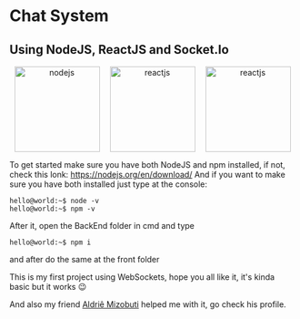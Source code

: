 # Chat System
## Using NodeJS, ReactJS and Socket.Io

<p align="center" style="display: flex; align-items: center; justify-content: space-around">
  <img src="https://walde.co/wp-content/uploads/2016/09/nodejs_logo.png" alt="nodejs" width="150">

  <img src="https://i2.wp.com/blog.hariken.co/wp-content/uploads/2019/03/react-logo.png?ssl=1" alt="reactjs" width="150">

  <img src="https://seeklogo.com/images/S/socketio-logo-B8A7F486CD-seeklogo.com.png" alt="reactjs" width="150">
  
</p>

To get started make sure you have both NodeJS and npm installed, if not, check this lonk: https://nodejs.org/en/download/
And if you want to make sure you have both installed just type at the console:

```console
hello@world:~$ node -v
hello@world:~$ npm -v
```

After it, open the BackEnd folder in cmd and type
```console
hello@world:~$ npm i
```
and after do the same at the front folder

This is my first project using WebSockets, hope you all like it, it's kinda basic but it works 😉

And also my friend [Aldriê Mizobuti](http://github.com/Aldrie) helped me with it, go check his profile.
